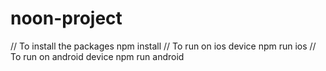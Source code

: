 # noon-project

// To install the packages
npm install
// To run on ios device
npm run ios
// To run on android device
npm run android
